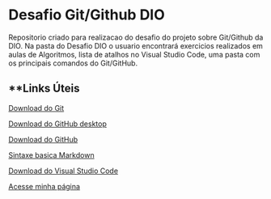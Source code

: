 # Desafio Git/Github  DIO
 Repositorio criado para realizacao do desafio do projeto sobre Git/Github da DIO.
Na pasta do Desafio DIO o usuario encontrará exercicios realizados em aulas de Algoritmos, lista de atalhos no Visual Studio Code, uma pasta com os principais comandos do Git/GitHub.  

## **Links Úteis 
 
[Download do Git](https://git-scm.com/downloads)  

[Download do GitHub desktop](https://desktop.github.com/)

[Download do GitHub](https://github.com/)

[Sintaxe basica Markdown](https;//www.markdownguide.org/basic.syntax/)

[Download do Visual Studio Code](https://code.visualstudio.com/download)

[Acesse minha página](https://github.com/GiovanniGoulart/DIO.Desafio-Git-Github)
